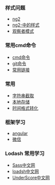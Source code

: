 ### 样式问题
  - [ng2](ng2/ng2.md)
  - [ng2-中的样式](http://valor-software.com/ngx-bootstrap)
  - [观察者模式](https://baike.baidu.com/item/%E8%A7%82%E5%AF%9F%E8%80%85%E6%A8%A1%E5%BC%8F/5881786?fr=aladdin)
### 常用cmd命令
  - [cmd命令](admin/cmd/cmd.md)
  - [git命令](ng2/ng2-git.md)
  - [常用链接](link/links.md)
### 常用
  - [字符串截取](admin/string.md)
  - [本地存储](admin/local.md)
  - [时间格式转化](admin/1.md)
### 框架学习
  - [angular](ng/index.md)
  - [微信](wx/index.md)
  <!-- - [react-native]() -->
### Lodash 常用学习
  - [Sass中文网](https://www.sass.hk/docs/)
  - [loadsh中文网](admin/lodash/index.md)
  - [UnderScore中文网](http://www.css88.com/doc/underscore/)
 <!-- ### 面试问题
 - [基础](cest/basic.md) -->